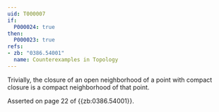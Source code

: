 ```yaml
---
uid: T000007
if:
  P000024: true
then:
  P000023: true
refs:
- zb: "0386.54001"
  name: Counterexamples in Topology
---
```


Trivially, the closure of an open neighborhood of a point with compact closure is a compact neighborhood of that point.

Asserted on page 22 of {{zb:0386.54001}}.
